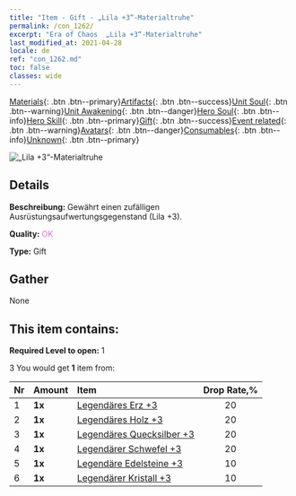```yaml
---
title: "Item - Gift - „Lila +3“-Materialtruhe"
permalink: /con_1262/
excerpt: "Era of Chaos  „Lila +3“-Materialtruhe"
last_modified_at: 2021-04-28
locale: de
ref: "con_1262.md"
toc: false
classes: wide
---
```

 [Materials](/ItemsDE/){: .btn .btn--primary}[Artifacts](/ItemsDE/Artifacts/){: .btn .btn--success}[Unit Soul](/ItemsDE/UnitSoul/){: .btn .btn--warning}[Unit Awakening](/ItemsDE/UnitAwakening/){: .btn .btn--danger}[Hero Soul](/ItemsDE/HeroSoul/){: .btn .btn--info}[Hero Skill](/ItemsDE/HeroSkill/){: .btn .btn--primary}[Gift](/ItemsDE/Gift/){: .btn .btn--success}[Event related](/ItemsDE/Events/){: .btn .btn--warning}[Avatars](/ItemsDE/Avatars/){: .btn .btn--danger}[Consumables](/ItemsDE/Consumables/){: .btn .btn--info}[Unknown](/ItemsDE/Unknown/){: .btn .btn--primary}

 ![„Lila +3“-Materialtruhe](/images/t/i_304002.png)

## Details
 **Beschreibung:** Gewährt einen zufälligen Ausrüstungsaufwertungsgegenstand (Lila +3).

 **Quality:** <span style="color: #DA70D6">OK</span>

 **Type:** Gift

## Gather

  None

## This item contains:

 **Required Level to open:** 1

 3 You would get **1** item  from:

  | Nr | Amount |     Item    | Drop Rate,% |
  |:---|:-------|:------------|:---------:|
  | 1 |  **1x** | [Legendäres Erz +3](/ItemsDE/mat_54/) | 20 | 
  | 2 |  **1x** | [Legendäres Holz +3](/ItemsDE/mat_55/) | 20 | 
  | 3 |  **1x** | [Legendäres Quecksilber +3](/ItemsDE/mat_56/) | 20 | 
  | 4 |  **1x** | [Legendärer Schwefel +3](/ItemsDE/mat_57/) | 20 | 
  | 5 |  **1x** | [Legendäre Edelsteine +3](/ItemsDE/mat_58/) | 10 | 
  | 6 |  **1x** | [Legendärer Kristall +3](/ItemsDE/mat_59/) | 10 | 
